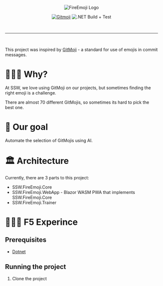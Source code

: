 <div align="center">

![FireEmoji Logo](https://user-images.githubusercontent.com/38869720/150602490-4beb2988-712d-472f-a916-c3eaad6d0279.png)


[![Gitmoji](https://img.shields.io/badge/gitmoji-%20😜%20😍-FFDD67.svg?style=flat-square)](https://gitmoji.dev)
![.NET Build + Test](https://github.com/SSWConsulting/SSW.FireEmoji/actions/workflows/dotnet.yml/badge.svg)

<!-- TODO: Add link to deployed site -->

</div>

<br>

---

<br>

This project was inspired by [GitMoji](https://github.com/carloscuesta/gitmoji) - a standard for use of emojis in commit messages.

# 🤷🏻‍♂️  Why?

At SSW, we love using GitMoji on our projects, but sometimes finding the right emoji is a challenge.

There are almost 70 different GitMojis, so sometimes its hard to pick the best one.

# 🥅  Our goal

Automate the selection of GitMojis using AI.


# 🏛 Architecture
Currently, there are 3 parts to this project:
 - SSW.FireEmoji.Core
 - SSW.FireEmoji.WebApp - Blazor WASM PWA that implements SSW.FireEmoji.Core
 - SSW.FireEmoji.Trainer

# 👨🏻‍💻  F5 Experince

## Prerequisites
 - [Dotnet](https://dotnet.microsoft.com/download)

## Running the project

1. Clone the project
